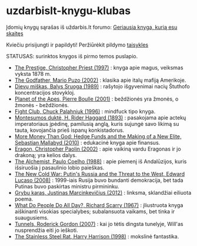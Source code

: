 # uzdarbislt-knygu-klubas

Įdomių knygų sąrašas iš uždarbis.lt forumo: [Geriausia knyga, kurią esu skaitęs](https://uzdarbis.lt/t152754/geriausia-knyga-kuria-esu-skaites/)

Kviečiu prisijungti ir papildyti! Peržiūrėkit pildymo [taisykles](./TAISYKLES.md)

STATUSAS: surinktos knygos iš pirmo temos puslapio.

* [The Prestige, Christopher Priest (1997)](https://www.goodreads.com/book/show/239239.The_Prestige) : knyga apie magus, veiksmas vyksta 1878 m.
* [The Godfather, Mario Puzo (2002)](https://www.goodreads.com/book/show/22034.The_Godfather) : klasika apie italų mafiją Amerikoje.
* [Dievų miškas, Balys Sruoga (1989)](https://www.goodreads.com/book/show/2638736-diev-mi-kas) : rašytojo išgyvenimai nacių Štuthofo koncentracijos stovykloj.
* [Planet of the Apes, Pierre Boulle (2001)](https://www.goodreads.com/book/show/414895.Planet_of_the_Apes) : beždžionės yra žmonės, o žmonės - beždžionės.
* [Fight Club, Chuck Palahniuk (1996)](https://www.goodreads.com/book/show/36236124-fight-club) : mindfuck tipo knyga.
* [Montesumos duktė, H. Rider Haggard (1893)](https://www.goodreads.com/book/show/18811121-montesumos-dukt) : pasakojama apie actekų imperatoriaus įpėdinę, pamilusią anglą, kuris sujungė savo likimą su tauta, kovojančia prieš ispanų konkistadorus.
* [More Money Than God: Hedge Funds and the Making of a New Elite, Sebastian Mallabyd (2010)](https://www.goodreads.com/book/show/7936425-more-money-than-god) : edukacinė knyga apie finansus.
* [Eragon, Christopher Paolin (2002)](https://www.goodreads.com/book/show/113436.Eragon) :  apie vaikiną vardu Eragonas ir jo drakoną; yra kelios dalys.
* [The Alchemist, Paulo Coelho (1988)](https://www.goodreads.com/book/show/865.The_Alchemist) :  apie piemenį iš Andalūzijos, kuris išsiruošia į pasaulinio lobio paieškas.
* [The New Cold War: Putin's Russia and the Threat to the West, Edward Lucaso (2008)](https://www.goodreads.com/book/show/2790031-the-new-cold-war) :  1999-iais Rusija buvo bundanti demokracija, bet tada Putinas buvo paskirtas ministru pirmininku.
* [Grybų karas, Justinas Marcinkevičius (2012)](https://www.knyguklubas.lt/grybu-karas.html) :  linksma, sklandžiai eiliuota poema.
* [What Do People Do All Day?, Richard Scarry (1967)](https://www.goodreads.com/book/show/313375.What_Do_People_Do_All_Day_) :  įliustruota knyga aiškinanti visokias specialybes; subalansuota vaikams, bet tinka ir suaugusiems.
* [Tunnels, Roderick Gordon (2007)](https://www.goodreads.com/book/show/1175893.Tunnels) :  kai jo tėtis dingsta tunelyje, Will'as nusprendžia eiti jo ieškoti.
* [The Stainless Steel Rat, Harry Harrison (1998)](https://www.goodreads.com/book/show/64394.The_Stainless_Steel_Rat) :  mokslinė fantastika.

